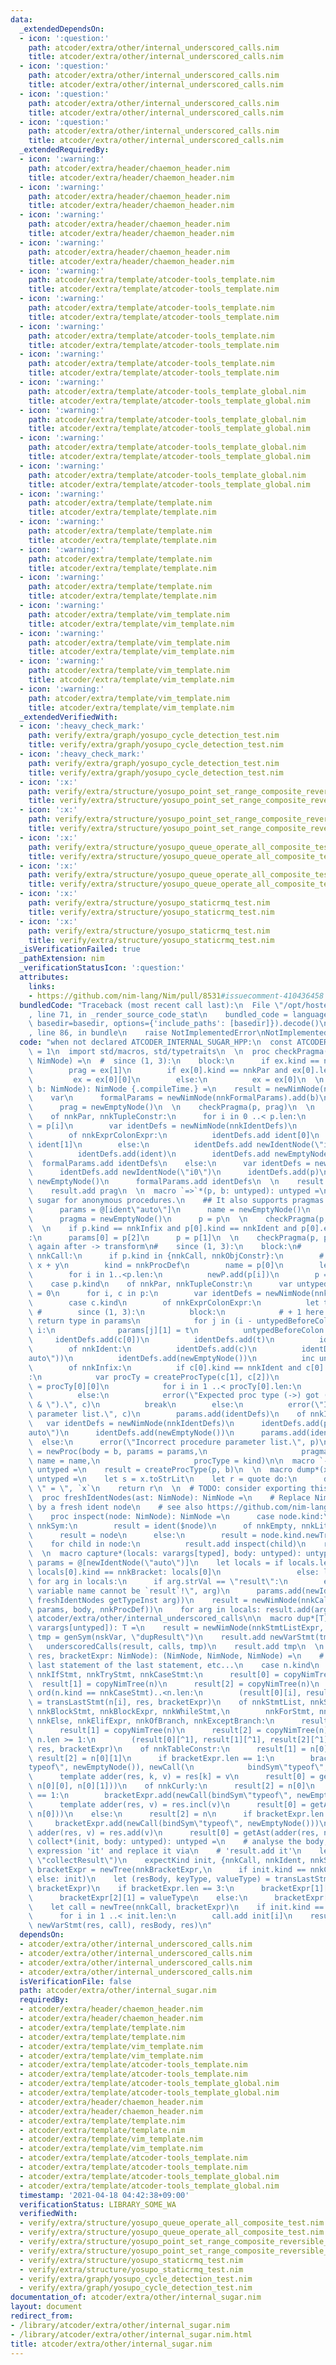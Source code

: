 ```yaml
---
data:
  _extendedDependsOn:
  - icon: ':question:'
    path: atcoder/extra/other/internal_underscored_calls.nim
    title: atcoder/extra/other/internal_underscored_calls.nim
  - icon: ':question:'
    path: atcoder/extra/other/internal_underscored_calls.nim
    title: atcoder/extra/other/internal_underscored_calls.nim
  - icon: ':question:'
    path: atcoder/extra/other/internal_underscored_calls.nim
    title: atcoder/extra/other/internal_underscored_calls.nim
  - icon: ':question:'
    path: atcoder/extra/other/internal_underscored_calls.nim
    title: atcoder/extra/other/internal_underscored_calls.nim
  _extendedRequiredBy:
  - icon: ':warning:'
    path: atcoder/extra/header/chaemon_header.nim
    title: atcoder/extra/header/chaemon_header.nim
  - icon: ':warning:'
    path: atcoder/extra/header/chaemon_header.nim
    title: atcoder/extra/header/chaemon_header.nim
  - icon: ':warning:'
    path: atcoder/extra/header/chaemon_header.nim
    title: atcoder/extra/header/chaemon_header.nim
  - icon: ':warning:'
    path: atcoder/extra/header/chaemon_header.nim
    title: atcoder/extra/header/chaemon_header.nim
  - icon: ':warning:'
    path: atcoder/extra/template/atcoder-tools_template.nim
    title: atcoder/extra/template/atcoder-tools_template.nim
  - icon: ':warning:'
    path: atcoder/extra/template/atcoder-tools_template.nim
    title: atcoder/extra/template/atcoder-tools_template.nim
  - icon: ':warning:'
    path: atcoder/extra/template/atcoder-tools_template.nim
    title: atcoder/extra/template/atcoder-tools_template.nim
  - icon: ':warning:'
    path: atcoder/extra/template/atcoder-tools_template.nim
    title: atcoder/extra/template/atcoder-tools_template.nim
  - icon: ':warning:'
    path: atcoder/extra/template/atcoder-tools_template_global.nim
    title: atcoder/extra/template/atcoder-tools_template_global.nim
  - icon: ':warning:'
    path: atcoder/extra/template/atcoder-tools_template_global.nim
    title: atcoder/extra/template/atcoder-tools_template_global.nim
  - icon: ':warning:'
    path: atcoder/extra/template/atcoder-tools_template_global.nim
    title: atcoder/extra/template/atcoder-tools_template_global.nim
  - icon: ':warning:'
    path: atcoder/extra/template/atcoder-tools_template_global.nim
    title: atcoder/extra/template/atcoder-tools_template_global.nim
  - icon: ':warning:'
    path: atcoder/extra/template/template.nim
    title: atcoder/extra/template/template.nim
  - icon: ':warning:'
    path: atcoder/extra/template/template.nim
    title: atcoder/extra/template/template.nim
  - icon: ':warning:'
    path: atcoder/extra/template/template.nim
    title: atcoder/extra/template/template.nim
  - icon: ':warning:'
    path: atcoder/extra/template/template.nim
    title: atcoder/extra/template/template.nim
  - icon: ':warning:'
    path: atcoder/extra/template/vim_template.nim
    title: atcoder/extra/template/vim_template.nim
  - icon: ':warning:'
    path: atcoder/extra/template/vim_template.nim
    title: atcoder/extra/template/vim_template.nim
  - icon: ':warning:'
    path: atcoder/extra/template/vim_template.nim
    title: atcoder/extra/template/vim_template.nim
  - icon: ':warning:'
    path: atcoder/extra/template/vim_template.nim
    title: atcoder/extra/template/vim_template.nim
  _extendedVerifiedWith:
  - icon: ':heavy_check_mark:'
    path: verify/extra/graph/yosupo_cycle_detection_test.nim
    title: verify/extra/graph/yosupo_cycle_detection_test.nim
  - icon: ':heavy_check_mark:'
    path: verify/extra/graph/yosupo_cycle_detection_test.nim
    title: verify/extra/graph/yosupo_cycle_detection_test.nim
  - icon: ':x:'
    path: verify/extra/structure/yosupo_point_set_range_composite_reversible_splay_tree_test.nim
    title: verify/extra/structure/yosupo_point_set_range_composite_reversible_splay_tree_test.nim
  - icon: ':x:'
    path: verify/extra/structure/yosupo_point_set_range_composite_reversible_splay_tree_test.nim
    title: verify/extra/structure/yosupo_point_set_range_composite_reversible_splay_tree_test.nim
  - icon: ':x:'
    path: verify/extra/structure/yosupo_queue_operate_all_composite_test.nim
    title: verify/extra/structure/yosupo_queue_operate_all_composite_test.nim
  - icon: ':x:'
    path: verify/extra/structure/yosupo_queue_operate_all_composite_test.nim
    title: verify/extra/structure/yosupo_queue_operate_all_composite_test.nim
  - icon: ':x:'
    path: verify/extra/structure/yosupo_staticrmq_test.nim
    title: verify/extra/structure/yosupo_staticrmq_test.nim
  - icon: ':x:'
    path: verify/extra/structure/yosupo_staticrmq_test.nim
    title: verify/extra/structure/yosupo_staticrmq_test.nim
  _isVerificationFailed: true
  _pathExtension: nim
  _verificationStatusIcon: ':question:'
  attributes:
    links:
    - https://github.com/nim-lang/Nim/pull/8531#issuecomment-410436458
  bundledCode: "Traceback (most recent call last):\n  File \"/opt/hostedtoolcache/Python/3.10.1/x64/lib/python3.10/site-packages/onlinejudge_verify/documentation/build.py\"\
    , line 71, in _render_source_code_stat\n    bundled_code = language.bundle(stat.path,\
    \ basedir=basedir, options={'include_paths': [basedir]}).decode()\n  File \"/opt/hostedtoolcache/Python/3.10.1/x64/lib/python3.10/site-packages/onlinejudge_verify/languages/nim.py\"\
    , line 86, in bundle\n    raise NotImplementedError\nNotImplementedError\n"
  code: "when not declared ATCODER_INTERNAL_SUGAR_HPP:\n  const ATCODER_INTERNAL_SUGAR_HPP*\
    \ = 1\n  import std/macros, std/typetraits\n  \n  proc checkPragma(ex, prag: var\
    \ NimNode) =\n  #  since (1, 3):\n    block:\n      if ex.kind == nnkPragmaExpr:\n\
    \        prag = ex[1]\n        if ex[0].kind == nnkPar and ex[0].len == 1:\n \
    \         ex = ex[0][0]\n        else:\n          ex = ex[0]\n  \n  proc createProcType(p,\
    \ b: NimNode): NimNode {.compileTime.} =\n    result = newNimNode(nnkProcTy)\n\
    \    var\n      formalParams = newNimNode(nnkFormalParams).add(b)\n      p = p\n\
    \      prag = newEmptyNode()\n  \n    checkPragma(p, prag)\n  \n    case p.kind\n\
    \    of nnkPar, nnkTupleConstr:\n      for i in 0 ..< p.len:\n        let ident\
    \ = p[i]\n        var identDefs = newNimNode(nnkIdentDefs)\n        case ident.kind\n\
    \        of nnkExprColonExpr:\n          identDefs.add ident[0]\n          identDefs.add\
    \ ident[1]\n        else:\n          identDefs.add newIdentNode(\"i\" & $i)\n\
    \          identDefs.add(ident)\n        identDefs.add newEmptyNode()\n      \
    \  formalParams.add identDefs\n    else:\n      var identDefs = newNimNode(nnkIdentDefs)\n\
    \      identDefs.add newIdentNode(\"i0\")\n      identDefs.add(p)\n      identDefs.add\
    \ newEmptyNode()\n      formalParams.add identDefs\n  \n    result.add formalParams\n\
    \    result.add prag\n  \n  macro `=>`*(p, b: untyped): untyped =\n    ## Syntax\
    \ sugar for anonymous procedures.\n    ## It also supports pragmas.\n    var\n\
    \      params = @[ident\"auto\"]\n      name = newEmptyNode()\n      kind = nnkLambda\n\
    \      pragma = newEmptyNode()\n      p = p\n  \n    checkPragma(p, pragma)\n\
    \  \n    if p.kind == nnkInfix and p[0].kind == nnkIdent and p[0].eqIdent\"->\"\
    :\n      params[0] = p[2]\n      p = p[1]\n  \n    checkPragma(p, pragma) # check\
    \ again after -> transform\n#    since (1, 3):\n    block:\n#      if p.kind ==\
    \ nnkCall:\n      if p.kind in {nnkCall, nnkObjConstr}:\n        # foo(x, y) =>\
    \ x + y\n        kind = nnkProcDef\n        name = p[0]\n        let newP = newNimNode(nnkPar)\n\
    \        for i in 1..<p.len:\n          newP.add(p[i])\n        p = newP\n  \n\
    \    case p.kind\n    of nnkPar, nnkTupleConstr:\n      var untypedBeforeColon\
    \ = 0\n      for i, c in p:\n        var identDefs = newNimNode(nnkIdentDefs)\n\
    \        case c.kind\n        of nnkExprColonExpr:\n          let t = c[1]\n \
    \ #        since (1, 3):\n          block:\n            # + 1 here because of\
    \ return type in params\n            for j in (i - untypedBeforeColon + 1) ..\
    \ i:\n              params[j][1] = t\n          untypedBeforeColon = 0\n     \
    \     identDefs.add(c[0])\n          identDefs.add(t)\n          identDefs.add(newEmptyNode())\n\
    \        of nnkIdent:\n          identDefs.add(c)\n          identDefs.add(newIdentNode(\"\
    auto\"))\n          identDefs.add(newEmptyNode())\n          inc untypedBeforeColon\n\
    \        of nnkInfix:\n          if c[0].kind == nnkIdent and c[0].eqIdent\"->\"\
    :\n            var procTy = createProcType(c[1], c[2])\n            params[0]\
    \ = procTy[0][0]\n            for i in 1 ..< procTy[0].len:\n              params.add(procTy[0][i])\n\
    \          else:\n            error(\"Expected proc type (->) got (\" & c[0].strVal\
    \ & \").\", c)\n          break\n        else:\n          error(\"Incorrect procedure\
    \ parameter list.\", c)\n        params.add(identDefs)\n    of nnkIdent:\n   \
    \   var identDefs = newNimNode(nnkIdentDefs)\n      identDefs.add(p)\n      identDefs.add(ident\"\
    auto\")\n      identDefs.add(newEmptyNode())\n      params.add(identDefs)\n  \
    \  else:\n      error(\"Incorrect procedure parameter list.\", p)\n    result\
    \ = newProc(body = b, params = params,\n                     pragmas = pragma,\
    \ name = name,\n                     procType = kind)\n\n  macro `->`*(p, b: untyped):\
    \ untyped =\n    result = createProcType(p, b)\n  \n  macro dump*(x: untyped):\
    \ untyped =\n    let s = x.toStrLit\n    let r = quote do:\n      debugEcho `s`,\
    \ \" = \", `x`\n    return r\n  \n  # TODO: consider exporting this in macros.nim\n\
    \  proc freshIdentNodes(ast: NimNode): NimNode =\n    # Replace NimIdent and NimSym\
    \ by a fresh ident node\n    # see also https://github.com/nim-lang/Nim/pull/8531#issuecomment-410436458\n\
    \    proc inspect(node: NimNode): NimNode =\n      case node.kind:\n      of nnkIdent,\
    \ nnkSym:\n        result = ident($node)\n      of nnkEmpty, nnkLiterals:\n  \
    \      result = node\n      else:\n        result = node.kind.newTree()\n    \
    \    for child in node:\n          result.add inspect(child)\n    result = inspect(ast)\n\
    \  \n  macro capture*(locals: varargs[typed], body: untyped): untyped =\n    var\
    \ params = @[newIdentNode(\"auto\")]\n    let locals = if locals.len == 1 and\
    \ locals[0].kind == nnkBracket: locals[0]\n                 else: locals\n   \
    \ for arg in locals:\n      if arg.strVal == \"result\":\n        error(\"The\
    \ variable name cannot be `result`!\", arg)\n      params.add(newIdentDefs(ident(arg.strVal),\
    \ freshIdentNodes getTypeInst arg))\n    result = newNimNode(nnkCall)\n    result.add(newProc(newEmptyNode(),\
    \ params, body, nnkProcDef))\n    for arg in locals: result.add(arg)\n  \n  import\
    \ atcoder/extra/other/internal_underscored_calls\n\n  macro dup*[T](arg: T, calls:\
    \ varargs[untyped]): T =\n    result = newNimNode(nnkStmtListExpr, arg)\n    let\
    \ tmp = genSym(nskVar, \"dupResult\")\n    result.add newVarStmt(tmp, arg)\n \
    \   underscoredCalls(result, calls, tmp)\n    result.add tmp\n  \n  \n  proc transLastStmt(n,\
    \ res, bracketExpr: NimNode): (NimNode, NimNode, NimNode) =\n    # Looks for the\
    \ last statement of the last statement, etc...\n    case n.kind\n    of nnkIfExpr,\
    \ nnkIfStmt, nnkTryStmt, nnkCaseStmt:\n      result[0] = copyNimTree(n)\n    \
    \  result[1] = copyNimTree(n)\n      result[2] = copyNimTree(n)\n      for i in\
    \ ord(n.kind == nnkCaseStmt)..<n.len:\n        (result[0][i], result[1][^1], result[2][^1])\
    \ = transLastStmt(n[i], res, bracketExpr)\n    of nnkStmtList, nnkStmtListExpr,\
    \ nnkBlockStmt, nnkBlockExpr, nnkWhileStmt,\n        nnkForStmt, nnkElifBranch,\
    \ nnkElse, nnkElifExpr, nnkOfBranch, nnkExceptBranch:\n      result[0] = copyNimTree(n)\n\
    \      result[1] = copyNimTree(n)\n      result[2] = copyNimTree(n)\n      if\
    \ n.len >= 1:\n        (result[0][^1], result[1][^1], result[2][^1]) = transLastStmt(n[^1],\
    \ res, bracketExpr)\n    of nnkTableConstr:\n      result[1] = n[0][0]\n     \
    \ result[2] = n[0][1]\n      if bracketExpr.len == 1:\n        bracketExpr.add([newCall(bindSym\"\
    typeof\", newEmptyNode()), newCall(\n            bindSym\"typeof\", newEmptyNode())])\n\
    \      template adder(res, k, v) = res[k] = v\n      result[0] = getAst(adder(res,\
    \ n[0][0], n[0][1]))\n    of nnkCurly:\n      result[2] = n[0]\n      if bracketExpr.len\
    \ == 1:\n        bracketExpr.add(newCall(bindSym\"typeof\", newEmptyNode()))\n\
    \      template adder(res, v) = res.incl(v)\n      result[0] = getAst(adder(res,\
    \ n[0]))\n    else:\n      result[2] = n\n      if bracketExpr.len == 1:\n   \
    \     bracketExpr.add(newCall(bindSym\"typeof\", newEmptyNode()))\n      template\
    \ adder(res, v) = res.add(v)\n      result[0] = getAst(adder(res, n))\n  \n  macro\
    \ collect*(init, body: untyped): untyped =\n    # analyse the body, find the deepest\
    \ expression 'it' and replace it via\n    # 'result.add it'\n    let res = genSym(nskVar,\
    \ \"collectResult\")\n    expectKind init, {nnkCall, nnkIdent, nnkSym}\n    let\
    \ bracketExpr = newTree(nnkBracketExpr,\n      if init.kind == nnkCall: init[0]\
    \ else: init)\n    let (resBody, keyType, valueType) = transLastStmt(body, res,\
    \ bracketExpr)\n    if bracketExpr.len == 3:\n      bracketExpr[1][1] = keyType\n\
    \      bracketExpr[2][1] = valueType\n    else:\n      bracketExpr[1][1] = valueType\n\
    \    let call = newTree(nnkCall, bracketExpr)\n    if init.kind == nnkCall:\n\
    \      for i in 1 ..< init.len:\n        call.add init[i]\n    result = newTree(nnkStmtListExpr,\
    \ newVarStmt(res, call), resBody, res)\n"
  dependsOn:
  - atcoder/extra/other/internal_underscored_calls.nim
  - atcoder/extra/other/internal_underscored_calls.nim
  - atcoder/extra/other/internal_underscored_calls.nim
  - atcoder/extra/other/internal_underscored_calls.nim
  isVerificationFile: false
  path: atcoder/extra/other/internal_sugar.nim
  requiredBy:
  - atcoder/extra/header/chaemon_header.nim
  - atcoder/extra/header/chaemon_header.nim
  - atcoder/extra/template/template.nim
  - atcoder/extra/template/template.nim
  - atcoder/extra/template/vim_template.nim
  - atcoder/extra/template/vim_template.nim
  - atcoder/extra/template/atcoder-tools_template.nim
  - atcoder/extra/template/atcoder-tools_template.nim
  - atcoder/extra/template/atcoder-tools_template_global.nim
  - atcoder/extra/template/atcoder-tools_template_global.nim
  - atcoder/extra/header/chaemon_header.nim
  - atcoder/extra/header/chaemon_header.nim
  - atcoder/extra/template/template.nim
  - atcoder/extra/template/template.nim
  - atcoder/extra/template/vim_template.nim
  - atcoder/extra/template/vim_template.nim
  - atcoder/extra/template/atcoder-tools_template.nim
  - atcoder/extra/template/atcoder-tools_template.nim
  - atcoder/extra/template/atcoder-tools_template_global.nim
  - atcoder/extra/template/atcoder-tools_template_global.nim
  timestamp: '2021-04-18 04:42:38+09:00'
  verificationStatus: LIBRARY_SOME_WA
  verifiedWith:
  - verify/extra/structure/yosupo_queue_operate_all_composite_test.nim
  - verify/extra/structure/yosupo_queue_operate_all_composite_test.nim
  - verify/extra/structure/yosupo_point_set_range_composite_reversible_splay_tree_test.nim
  - verify/extra/structure/yosupo_point_set_range_composite_reversible_splay_tree_test.nim
  - verify/extra/structure/yosupo_staticrmq_test.nim
  - verify/extra/structure/yosupo_staticrmq_test.nim
  - verify/extra/graph/yosupo_cycle_detection_test.nim
  - verify/extra/graph/yosupo_cycle_detection_test.nim
documentation_of: atcoder/extra/other/internal_sugar.nim
layout: document
redirect_from:
- /library/atcoder/extra/other/internal_sugar.nim
- /library/atcoder/extra/other/internal_sugar.nim.html
title: atcoder/extra/other/internal_sugar.nim
---
```

